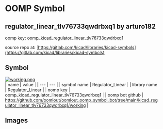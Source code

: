 # OOMP Symbol  
## regulator_linear_tlv76733qwdrbxq1  by arturo182  
  
oomp key: oomp_kicad_regulator_linear_tlv76733qwdrbxq1  
  
source repo at: [https://gitlab.com/kicad/libraries/kicad-symbols](https://gitlab.com/kicad/libraries/kicad-symbols)  
## Symbol  
  
[![working.png](working_600.png)](working.png)  
| name | value | 
| --- | --- | 
| symbol name | Regulator_Linear | 
| library name | Regulator_Linear | 
| oomp key | oomp_kicad_regulator_linear_tlv76733qwdrbxq1 | 
| oomp bot github | https://github.com/oomlout/oomlout_oomp_symbol_bot/tree/main/kicad_regulator_linear_tlv76733qwdrbxq1/working | 
## Images  
